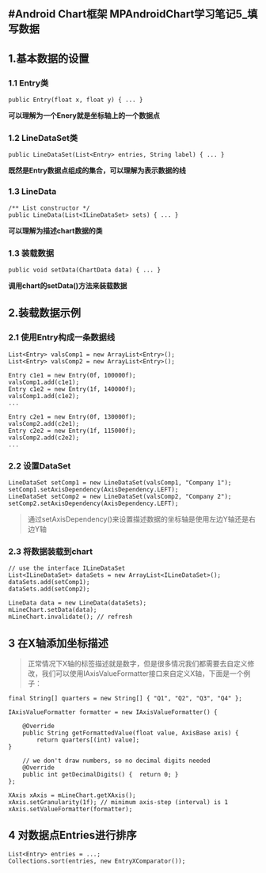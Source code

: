 #Android Chart框架 MPAndroidChart学习笔记5_填写数据
---
## 1.基本数据的设置 ##
### 1.1 Entry类 ###
	public Entry(float x, float y) { ... }
**可以理解为一个Enery就是坐标轴上的一个数据点**
### 1.2 LineDataSet类 ###
	public LineDataSet(List<Entry> entries, String label) { ... }
**既然是Entry数据点组成的集合，可以理解为表示数据的线**
### 1.3 LineData ###
	/** List constructor */
    public LineData(List<ILineDataSet> sets) { ... }
**可以理解为描述chart数据的类**
### 1.3 装载数据 ###
	public void setData(ChartData data) { ... }
**调用chart的setData()方法来装载数据**

## 2.装载数据示例 ##
### 2.1 使用Entry构成一条数据线 ###
	List<Entry> valsComp1 = new ArrayList<Entry>();
    List<Entry> valsComp2 = new ArrayList<Entry>();

	Entry c1e1 = new Entry(0f, 100000f);
    valsComp1.add(c1e1);
    Entry c1e2 = new Entry(1f, 140000f);
    valsComp1.add(c1e2);
    ...

    Entry c2e1 = new Entry(0f, 130000f);
    valsComp2.add(c2e1);
    Entry c2e2 = new Entry(1f, 115000f); 
    valsComp2.add(c2e2);
    ...
### 2.2 设置DataSet ###
	LineDataSet setComp1 = new LineDataSet(valsComp1, "Company 1");
    setComp1.setAxisDependency(AxisDependency.LEFT);
    LineDataSet setComp2 = new LineDataSet(valsComp2, "Company 2");
    setComp2.setAxisDependency(AxisDependency.LEFT);
>通过setAxisDependency()来设置描述数据的坐标轴是使用左边Y轴还是右边Y轴

### 2.3 将数据装载到chart ###
	// use the interface ILineDataSet
    List<ILineDataSet> dataSets = new ArrayList<ILineDataSet>();
    dataSets.add(setComp1);
    dataSets.add(setComp2);

    LineData data = new LineData(dataSets);
    mLineChart.setData(data);
    mLineChart.invalidate(); // refresh

## 3 在X轴添加坐标描述 ##
> 正常情况下X轴的标签描述就是数字，但是很多情况我们都需要去自定义修改，我们可以使用IAxisValueFormatter接口来自定义X轴，下面是一个例子：

	final String[] quarters = new String[] { "Q1", "Q2", "Q3", "Q4" };
	
	IAxisValueFormatter formatter = new IAxisValueFormatter() {

    	@Override
    	public String getFormattedValue(float value, AxisBase axis) {
        	return quarters[(int) value];
    }

    	// we don't draw numbers, so no decimal digits needed
    	@Override
    	public int getDecimalDigits() {  return 0; }
	};

	XAxis xAxis = mLineChart.getXAxis();
	xAxis.setGranularity(1f); // minimum axis-step (interval) is 1
	xAxis.setValueFormatter(formatter);

## 4 对数据点Entries进行排序 ##

	List<Entry> entries = ...;
	Collections.sort(entries, new EntryXComparator());